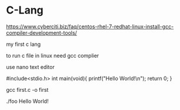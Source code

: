 
# C-Lang

https://www.cyberciti.biz/faq/centos-rhel-7-redhat-linux-install-gcc-compiler-development-tools/

my first c lang


to run c file in linux need gcc complier 


use nano text editor 

#include<stdio.h>
int main(void){
	printf("Hello World!\n");
	return 0;
}

gcc first.c -o first

 ./foo
Hello World!

